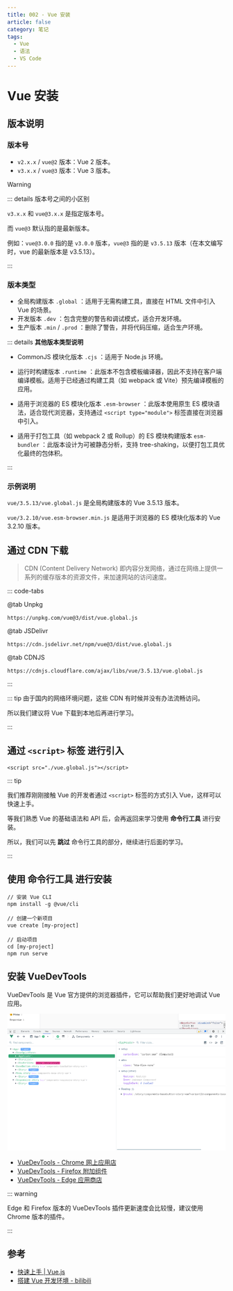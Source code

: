 ```yaml
---
title: 002 - Vue 安装
article: false
category: 笔记
tags:
  - Vue
  - 语法
  - VS Code
---
```


# Vue 安装

## 版本说明

### 版本号
- `v2.x.x` / `vue@2` 版本：Vue 2 版本。
- `v3.x.x` / `vue@3` 版本：Vue 3 版本。

> [!warning]
>
> ::: details 版本号之间的小区别
>
> `v3.x.x` 和 `vue@3.x.x` 是指定版本号。
>
> 而 `vue@3` 默认指的是最新版本。
>
> 例如：`vue@3.0.0` 指的是 `v3.0.0` 版本，`vue@3` 指的是 `v3.5.13` 版本（在本文编写时，vue 的最新版本是 v3.5.13）。
>
> :::

### 版本类型

- 全局构建版本 `.global` ：适用于无需构建工具，直接在 HTML 文件中引入 Vue 的场景。
- 开发版本 `.dev` ：包含完整的警告和调试模式，适合开发环境。
- 生产版本 `.min` / `.prod` ：删除了警告，并将代码压缩，适合生产环境。

::: details **其他版本类型说明**

- CommonJS 模块化版本 `.cjs` ：适用于 Node.js 环境。

- 运行时构建版本 `.runtime` ：此版本不包含模板编译器，因此不支持在客户端编译模板。适用于已经通过构建工具（如 webpack 或 Vite）预先编译模板的应用。
  
- 适用于浏览器的 ES 模块化版本 `.esm-browser` ：此版本使用原生 ES 模块语法，适合现代浏览器，支持通过 `<script type="module">` 标签直接在浏览器中引入。

- 适用于打包工具（如 webpack 2 或 Rollup）的 ES 模块构建版本 `esm-bundler` ：此版本设计为可被静态分析，支持 tree-shaking，以便打包工具优化最终的包体积。

:::

### 示例说明

`vue/3.5.13/vue.global.js` 是全局构建版本的 Vue 3.5.13 版本。

`vue/3.2.10/vue.esm-browser.min.js` 是适用于浏览器的 ES 模块化版本的 Vue 3.2.10 版本。

## 通过 CDN 下载

> CDN (Content Delivery Network) 即内容分发网络，通过在网络上提供一系列的缓存版本的资源文件，来加速网站的访问速度。

::: code-tabs

@tab Unpkg
```shell:no-line-numbers
https://unpkg.com/vue@3/dist/vue.global.js
```

@tab JSDelivr
```shell:no-line-numbers
https://cdn.jsdelivr.net/npm/vue@3/dist/vue.global.js
```

@tab CDNJS
```shell:no-line-numbers
https://cdnjs.cloudflare.com/ajax/libs/vue/3.5.13/vue.global.js
```

:::

::: tip
由于国内的网络环境问题，这些 CDN 有时候并没有办法流畅访问。

所以我们建议将 Vue 下载到本地后再进行学习。

:::

## 通过 **`<script>` 标签** 进行引入

```html:no-line-numbers
<script src="./vue.global.js"></script>
```

::: tip

我们推荐刚刚接触 Vue 的开发者通过 `<script>` 标签的方式引入 Vue，这样可以快速上手。

等我们熟悉 Vue 的基础语法和 API 后，会再返回来学习使用 **命令行工具** 进行安装。

所以，我们可以先 **跳过** 命令行工具的部分，继续进行后面的学习。

:::

## 使用 **命令行工具** 进行安装

```bash:no-line-numbers
// 安装 Vue CLI
npm install -g @vue/cli

// 创建一个新项目
vue create [my-project]

// 启动项目
cd [my-project]
npm run serve
```

## 安装 VueDevTools

VueDevTools 是 Vue 官方提供的浏览器插件，它可以帮助我们更好地调试 Vue 应用。

![VueDevTools](./image/VueDevTools.png)

- [VueDevTools - Chrome 网上应用店](https://chrome.google.com/webstore/detail/vuejs-devtools/nhdogjmejiglipccpnnnanhbledajbpd)
- [VueDevTools - Firefox 附加组件](https://addons.mozilla.org/zh-CN/firefox/addon/vue-js-devtools/)
- [VueDevTools - Edge 应用商店](https://microsoftedge.microsoft.com/addons/detail/vuejs-devtools/olofadcdnkkjdfgjcmjaadnlehnnihnl)

::: warning

Edge 和 Firefox 版本的 VueDevTools 插件更新速度会比较慢，建议使用 Chrome 版本的插件。

:::

## 参考

- [快速上手 | Vue.js](https://cn.vuejs.org/guide/quick-start)
- [搭建 Vue 开发环境 - bilibili](https://www.bilibili.com/video/BV1Zy4y1K7SH?&p=4)